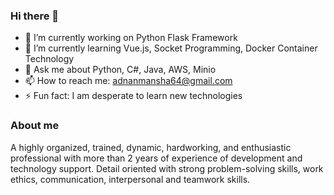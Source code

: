### Hi there 👋

<!--
**AdnanMansha-web/AdnanMansha-web** is a ✨ _special_ ✨ repository because its `README.md` (this file) appears on your GitHub profile.
Here are some ideas to get you started:
-->

- 🔭 I’m currently working on Python Flask Framework 
- 🌱 I’m currently learning Vue.js, Socket Programming, Docker Container Technology
- 💬 Ask me about Python, C#, Java, AWS, Minio
- 📫 How to reach me: adnanmansha64@gmail.com
- ⚡ Fun fact: I am desperate to learn new technologies


### About me

A highly organized, trained, dynamic, hardworking, and enthusiastic professional with more than 2 years of experience of development and technology support. Detail oriented with strong problem-solving skills, work ethics, communication, interpersonal and teamwork skills.

